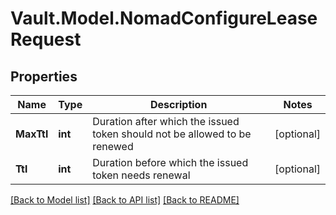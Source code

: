 # Vault.Model.NomadConfigureLeaseRequest

## Properties

Name | Type | Description | Notes
------------ | ------------- | ------------- | -------------
**MaxTtl** | **int** | Duration after which the issued token should not be allowed to be renewed | [optional] 
**Ttl** | **int** | Duration before which the issued token needs renewal | [optional] 

[[Back to Model list]](../README.md#documentation-for-models) [[Back to API list]](../README.md#documentation-for-api-endpoints) [[Back to README]](../README.md)

